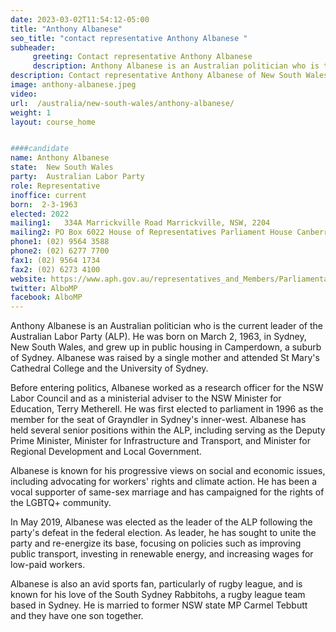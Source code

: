 ```yaml
---
date: 2023-03-02T11:54:12-05:00
title: "Anthony Albanese"
seo_title: "contact representative Anthony Albanese "
subheader:
     greeting: Contact representative Anthony Albanese
     description: Anthony Albanese is an Australian politician who is the current leader of the Australian Labor Party (ALP).
description: Contact representative Anthony Albanese of New South Wales. Contact information for Anthony Albanese includes email address, phone number, and mailing address.
image: anthony-albanese.jpeg
video:
url:  /australia/new-south-wales/anthony-albanese/
weight: 1
layout: course_home


####candidate
name: Anthony Albanese
state:	New South Wales
party:	Australian Labor Party
role: Representative
inoffice: current
born:  2-3-1963
elected: 2022
mailing1:	334A Marrickville Road Marrickville, NSW, 2204
mailing2: PO Box 6022 House of Representatives Parliament House Canberra ACT 2600
phone1:	(02) 9564 3588
phone2: (02) 6277 7700
fax1: (02) 9564 1734
fax2: (02) 6273 4100
website: https://www.aph.gov.au/representatives_and_Members/Parliamentarian?MPID=R36
twitter: AlboMP
facebook: AlboMP
---
```


Anthony Albanese is an Australian politician who is the current leader of the Australian Labor Party (ALP). He was born on March 2, 1963, in Sydney, New South Wales, and grew up in public housing in Camperdown, a suburb of Sydney. Albanese was raised by a single mother and attended St Mary's Cathedral College and the University of Sydney.

Before entering politics, Albanese worked as a research officer for the NSW Labor Council and as a ministerial adviser to the NSW Minister for Education, Terry Metherell. He was first elected to parliament in 1996 as the member for the seat of Grayndler in Sydney's inner-west. Albanese has held several senior positions within the ALP, including serving as the Deputy Prime Minister, Minister for Infrastructure and Transport, and Minister for Regional Development and Local Government.

Albanese is known for his progressive views on social and economic issues, including advocating for workers' rights and climate action. He has been a vocal supporter of same-sex marriage and has campaigned for the rights of the LGBTQ+ community.

In May 2019, Albanese was elected as the leader of the ALP following the party's defeat in the federal election. As leader, he has sought to unite the party and re-energize its base, focusing on policies such as improving public transport, investing in renewable energy, and increasing wages for low-paid workers.

Albanese is also an avid sports fan, particularly of rugby league, and is known for his love of the South Sydney Rabbitohs, a rugby league team based in Sydney. He is married to former NSW state MP Carmel Tebbutt and they have one son together.